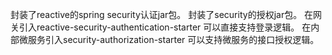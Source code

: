 封装了reactive的spring security认证jar包。
封装了security的授权jar包。
在网关引入reactive-security-authentication-starter 可以直接支持登录逻辑。
在内部微服务引入security-authorization-starter 可以支持微服务的接口授权逻辑。
